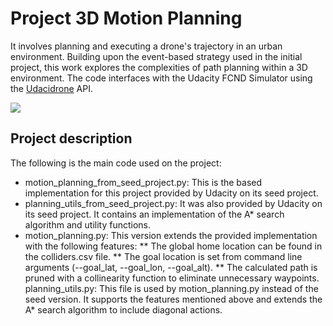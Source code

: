 # Project 3D Motion Planning

It involves planning and executing a drone's trajectory in an urban environment. Building upon the event-based strategy used in the initial project, this work explores the complexities of path planning within a 3D environment. The code interfaces with the Udacity FCND Simulator using the [Udacidrone](https://udacity.github.io/udacidrone/) API.

![](https://github.com/1Px-Vision/UAV-Control-Physics-Informed-Machine-Learning/blob/main/Project_3D_Motion_Planning/drone_flying.gif)

## Project description
The following is the main code used on the project:

* motion_planning_from_seed_project.py: This is the based implementation for this project provided by Udacity on its seed project.
* planning_utils_from_seed_project.py: It was also provided by Udacity on its seed project. It contains an implementation of the A* search algorithm and utility functions.
* motion_planning.py: This version extends the provided implementation with the following features:
 ** The global home location can be found in the colliders.csv file.
 ** The goal location is set from command line arguments (--goal_lat, --goal_lon, --goal_alt).
 ** The calculated path is pruned with a collinearity function to eliminate unnecessary waypoints.
planning_utils.py: This file is used by motion_planning.py instead of the seed version. It supports the features mentioned above and extends the A* search algorithm to include diagonal actions.


